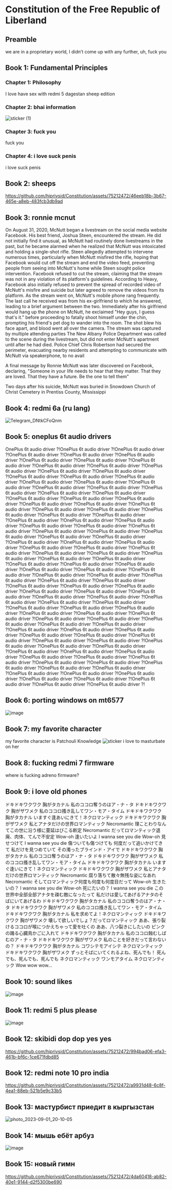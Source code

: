 # Constitution of the Free Republic of Liberland

## Preamble
we are in a proprietary world, I didn’t come up with any further, uh, fuck you

## Book 1: Fundamental Principles

### Chapter 1: Philosophy

I love have sex with redmi 5 dagestan sheep edition

### Chapter 2: bhai information

![sticker (1)](https://github.com/hiprivsid/Constitution/assets/75212472/97049c14-ce53-4835-b12b-831b85d1e222)


### Chapter 3: fuck you
fuck you

### Chapter 4: i love suck penis
i love suck penis

## Book 2: sheeps



https://github.com/hiprivsid/Constitution/assets/75212472/46eeb18b-3b67-465e-a8eb-483fcb3db9ad



## Book 3: ronnie mcnut

On August 31, 2020, McNutt began a livestream on the social media website Facebook. His best friend, Joshua Steen, encountered the stream. He did not initially find it unusual, as McNutt had routinely done livestreams in the past, but he became alarmed when he realized that McNutt was intoxicated and holding a single-shot rifle. Steen allegedly attempted to intervene numerous times, particularly when McNutt misfired the rifle, hoping that Facebook would cut off the stream and end the video feed, preventing people from seeing into McNutt's home while Steen sought police intervention. Facebook refused to cut the stream, claiming that the stream was not in any violation of its platform's guidelines. According to Heavy, Facebook also initially refused to prevent the spread of recorded video of McNutt's misfire and suicide but later agreed to remove the videos from its platform. As the stream went on, McNutt's mobile phone rang frequently. The last call he received was from his ex-girlfriend to which he answered, leading to a brief argument between the two. Immediately after his girlfriend would hang up the phone on McNutt, he exclaimed "Hey guys, I guess that's it." before proceeding to fatally shoot himself under the chin, prompting his friend's pet dog to wander into the room. The shot blew his face apart, and blood went all over the camera. The stream was captured by multiple attending parties The New Albany Police Department was called to the scene during the livestream, but did not enter McNutt's apartment until after he had died. Police Chief Chris Robertson had secured the perimeter, evacuating nearby residents and attempting to communicate with McNutt via speakerphone, to no avail

A final message by Ronnie McNutt was later discovered on Facebook, declaring, "Someone in your life needs to hear that they matter. That they are loved. That they have a future. Be the one to tell them"

Two days after his suicide, McNutt was buried in Snowdown Church of Christ Cemetery in Prentiss County, Mississippi

## Book 4: redmi 6a (ru lang)

![Telegram_DNtkCFoQnm](https://github.com/hiprivsid/Constitution/assets/75212472/ed1dc80e-fb37-4103-a169-fb9c986c4605)


## Book 5: oneplus 6t audio drivers

OnePlus 6t audio driver ?!OnePlus 6t audio driver ?!OnePlus 6t audio driver ?!OnePlus 6t audio driver ?!OnePlus 6t audio driver ?!OnePlus 6t audio driver ?!OnePlus 6t audio driver ?!OnePlus 6t audio driver ?!OnePlus 6t audio driver ?!OnePlus 6t audio driver ?!OnePlus 6t audio driver ?!OnePlus 6t audio driver ?!OnePlus 6t audio driver ?!OnePlus 6t audio driver ?!OnePlus 6t audio driver ?!OnePlus 6t audio driver ?!OnePlus 6t audio driver ?!OnePlus 6t audio driver ?!OnePlus 6t audio driver ?!OnePlus 6t audio driver ?!OnePlus 6t audio driver ?!OnePlus 6t audio driver ?!OnePlus 6t audio driver ?!OnePlus 6t audio driver ?!OnePlus 6t audio driver ?!OnePlus 6t audio driver ?!OnePlus 6t audio driver ?!OnePlus 6t audio driver ?!OnePlus 6t audio driver ?!OnePlus 6t audio driver ?!OnePlus 6t audio driver ?!OnePlus 6t audio driver ?!OnePlus 6t audio driver ?!OnePlus 6t audio driver ?!OnePlus 6t audio driver ?!OnePlus 6t audio driver ?!OnePlus 6t audio driver ?!OnePlus 6t audio driver ?!OnePlus 6t audio driver ?!OnePlus 6t audio driver ?!OnePlus 6t audio driver ?!OnePlus 6t audio driver ?!OnePlus 6t audio driver ?!OnePlus 6t audio driver ?!OnePlus 6t audio driver ?!OnePlus 6t audio driver ?!OnePlus 6t audio driver ?!OnePlus 6t audio driver ?!OnePlus 6t audio driver ?!OnePlus 6t audio driver ?!OnePlus 6t audio driver ?!OnePlus 6t audio driver ?!OnePlus 6t audio driver ?!OnePlus 6t audio driver ?!OnePlus 6t audio driver ?!OnePlus 6t audio driver ?!OnePlus 6t audio driver ?!OnePlus 6t audio driver ?!OnePlus 6t audio driver ?!OnePlus 6t audio driver ?!OnePlus 6t audio driver ?!OnePlus 6t audio driver ?!OnePlus 6t audio driver ?!OnePlus 6t audio driver ?!OnePlus 6t audio driver ?!OnePlus 6t audio driver ?!OnePlus 6t audio driver ?!OnePlus 6t audio driver ?!OnePlus 6t audio driver ?!OnePlus 6t audio driver ?!OnePlus 6t audio driver ?!OnePlus 6t audio driver ?!OnePlus 6t audio driver ?!OnePlus 6t audio driver ?!OnePlus 6t audio driver ?!OnePlus 6t audio driver ?!OnePlus 6t audio driver ?!OnePlus 6t audio driver ?!OnePlus 6t audio driver ?!OnePlus 6t audio driver ?!OnePlus 6t audio driver ?!OnePlus 6t audio driver ?!OnePlus 6t audio driver ?!OnePlus 6t audio driver ?!OnePlus 6t audio driver ?!OnePlus 6t audio driver ?!OnePlus 6t audio driver ?!OnePlus 6t audio driver ?!OnePlus 6t audio driver ?!OnePlus 6t audio driver ?!OnePlus 6t audio driver ?!OnePlus 6t audio driver ?!OnePlus 6t audio driver ?!OnePlus 6t audio driver ?!OnePlus 6t audio driver ?!OnePlus 6t audio driver ?!OnePlus 6t audio driver ?!OnePlus 6t audio driver ?!OnePlus 6t audio driver ?!OnePlus 6t audio driver ?!OnePlus 6t audio driver ?!OnePlus 6t audio driver ?!OnePlus 6t audio driver ?!OnePlus 6t audio driver ?!OnePlus 6t audio driver ?!OnePlus 6t audio driver ?!OnePlus 6t audio driver ?!OnePlus 6t audio driver ?!OnePlus 6t audio driver ?!OnePlus 6t audio driver ?!OnePlus 6t audio driver ?!OnePlus 6t audio driver ?!OnePlus 6t audio driver ?!OnePlus 6t audio driver ?!OnePlus 6t audio driver ?!OnePlus 6t audio driver ?!OnePlus 6t audio driver ?!OnePlus 6t audio driver ?!OnePlus 6t audio driver ?!OnePlus 6t audio driver ?!OnePlus 6t audio driver ?!

## Book 6: porting windows on mt6577

![image](https://github.com/hiprivsid/Constitution/assets/75212472/6c14f547-8636-46a0-953a-c7ab4e2f4ba1)

## Book 7: my favorite character

my favorite character is Patchouli Knowledge
![sticker](https://github.com/hiprivsid/Constitution/assets/75212472/82f3320d-58ff-4144-9510-417410a9f523)
i love to masturbate on her

## Book 8: fucking redmi 7 firmware

where is fucking adreno firmware?

## Book 9: i love old phones
ドキドキワクワク 胸がタカナル 私のココロ奪うのはア・ナ・タ
ドキドキワクワク 胸がザワメク 私のココロ搔き乱してワン・モア・タイム
ドキドキワクワク 胸がタカナル いますぐ逢あいにきて！ネクロマンティック
ドキドキワクワク 胸がザワメク 私とアナタだけの世界ロマンティック
Necromantic 理ことわりなんてこの世に沿う様に蔓延はびこる断定
Necromantic だってロマンティック退廃、肉体、てんで不安定
Wow-oh 逢いたいよ I wanna see you die
Wow-oh 見せつけて I wanna see you die
傷ついても傷つけても 何度だって追いかけてきて
私だけを見つめていて その濁ったブラインド・アイで
ドキドキワクワク 胸がタカナル 私のココロ奪うのはア・ナ・タ
ドキドキワクワク 胸がザワメク 私のココロ搔き乱してワン・モア・タイム
ドキドキワクワク 胸がタカナル いますぐ逢いにきて！ネクロマンティック
ドキドキワクワク 胸がザワメク 私とアナタだけの世界ロマンティック
Necromantic 腐り落ちて散々無残な姿になあれ
Necromantic そしてロマンティック何度も何度も何度目だって
Wow-oh 生きたいの？ I wanna see you die
Wow-oh 死にたいの？ I wanna see you die
この世界中全部全部アナタを疎む敵になったって
私だけは愛してあげるアナタのそばにいてあげるわ
ドキドキワクワク 胸がタカナル 私のココロ奪うのはア・ナ・タ
ドキドキワクワク 胸がザワメク 私のココロ搔き乱してワン・モア・タイム
ドキドキワクワク 胸がタカナル 私を求めてよ！ネクロマンティック
ドキドキワクワク 胸がザワメク 壊して欲しいでしょ？だってロマンティック
ああ、張り裂けるココロが喉につかえちゃって愛を吐くの
ああ、八つ裂きにしたいの ピンクの踊る心臓鳥かごに入れて
ドキドキワクワク 胸がタカナル 私のココロ蝕むしばむのア・ナ・タ
ドキドキワクワク 胸がザワメク 私のことを好きだって言わないの？
ドキドキワクワク 胸がタカナル コワシテモアイシテ ネクロマンティック
ドキドキワクワク 胸がザワメク ずっとそばにいてくれるよね、死んでも！
死んでも、死んでも、死んでも
ネクロマンティック
ワンモアタイム
ネクロマンティック
Wow wow wow...

## Book 10: sound likes 
![image](https://github.com/hiprivsid/Constitution/assets/75212472/c4020e46-1ca9-4e54-a6a0-168ad1ec3700)

## Book 11: redmi 5 plus please

![image](https://github.com/hiprivsid/Constitution/assets/75212472/b3fc85b4-2bff-4a9e-b131-b069fd67653e)

## Book 12: skibidi dop dop yes yes



https://github.com/hiprivsid/Constitution/assets/75212472/994bad06-efa3-461b-bf6c-1ce671fdbd85



## Book 12: redmi note 10 pro india

https://github.com/hiprivsid/Constitution/assets/75212472/a9931d48-6c8f-4ea1-88eb-521b5e9c33b5

## Book 13: мастурбист приедит в кыргызстан
![photo_2023-09-01_20-10-05](https://github.com/hiprivsid/Constitution/assets/75212472/f9be2466-6e12-44a5-97ee-b62c21fd3a8a)

## Book 14: мышь ебёт арбуз
![image](https://github.com/hiprivsid/Constitution/assets/75212472/b3359080-13a0-42a1-afad-56de91aa8f6d)

## Book 15: новый гимн


https://github.com/hiprivsid/Constitution/assets/75212472/4da60418-ab82-40e1-9144-d2f5300be690

